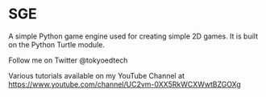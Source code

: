 # SGE
A simple Python game engine used for creating simple 2D games.  It is built on the Python Turtle module.

Follow me on Twitter @tokyoedtech

Various tutorials available on my YouTube Channel at https://www.youtube.com/channel/UC2vm-0XX5RkWCXWwtBZGOXg
